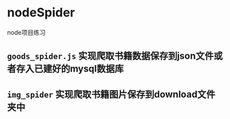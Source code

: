 # nodeSpider
node项目练习
##  `goods_spider.js` 实现爬取书籍数据保存到json文件或者存入已建好的mysql数据库
##  `img_spider`      实现爬取书籍图片保存到download文件夹中
